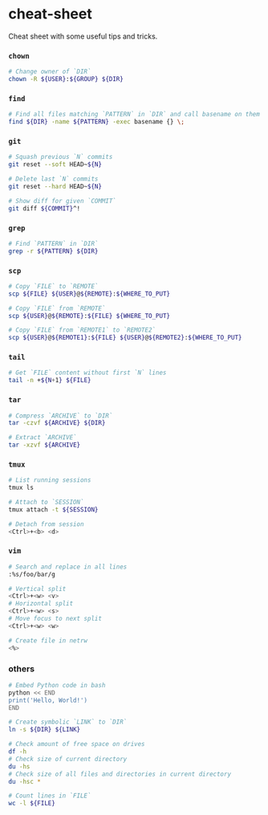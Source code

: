 # cheat-sheet
Cheat sheet with some useful tips and tricks.

### `chown`
```bash
# Change owner of `DIR`
chown -R ${USER}:${GROUP} ${DIR}
```

### `find`
```bash
# Find all files matching `PATTERN` in `DIR` and call basename on them
find ${DIR} -name ${PATTERN} -exec basename {} \;
```

### `git`
```bash
# Squash previous `N` commits
git reset --soft HEAD~${N}

# Delete last `N` commits
git reset --hard HEAD~${N}

# Show diff for given `COMMIT`
git diff ${COMMIT}^!
```

### `grep`
```bash
# Find `PATTERN` in `DIR`
grep -r ${PATTERN} ${DIR}
```

### `scp`
```bash
# Copy `FILE` to `REMOTE`
scp ${FILE} ${USER}@${REMOTE}:${WHERE_TO_PUT}

# Copy `FILE` from `REMOTE`
scp ${USER}@${REMOTE}:${FILE} ${WHERE_TO_PUT}

# Copy `FILE` from `REMOTE1` to `REMOTE2`
scp ${USER}@${REMOTE1}:${FILE} ${USER}@${REMOTE2}:${WHERE_TO_PUT}
```

### `tail`
```bash
# Get `FILE` content without first `N` lines
tail -n +${N+1} ${FILE}
```

### `tar`
```bash
# Compress `ARCHIVE` to `DIR`
tar -czvf ${ARCHIVE} ${DIR}

# Extract `ARCHIVE`
tar -xzvf ${ARCHIVE}
```

### `tmux`
```bash
# List running sessions
tmux ls

# Attach to `SESSION`
tmux attach -t ${SESSION}

# Detach from session
<Ctrl>+<b> <d>
```

### `vim`
```bash
# Search and replace in all lines
:%s/foo/bar/g

# Vertical split
<Ctrl>+<w> <v>
# Horizontal split
<Ctrl>+<w> <s>
# Move focus to next split
<Ctrl>+<w> <w>

# Create file in netrw
<%>
```

### others
```bash
# Embed Python code in bash
python << END
print('Hello, World!')
END

# Create symbolic `LINK` to `DIR`
ln -s ${DIR} ${LINK}

# Check amount of free space on drives
df -h
# Check size of current directory
du -hs
# Check size of all files and directories in current directory
du -hsc *

# Count lines in `FILE`
wc -l ${FILE}
```
